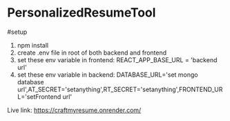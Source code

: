 # PersonalizedResumeTool


#setup
1. npm install
2. create .env file in root of both backend and frontend
3. set these env variable in frontend: REACT_APP_BASE_URL = 'backend url'
4. set these env variable in backend: DATABASE_URL='set mongo database url',AT_SECRET='setanything',RT_SECRET='setanything',FRONTEND_URL='setFrontend url'

Live link: https://craftmyresume.onrender.com/